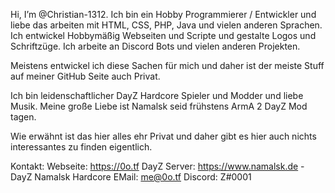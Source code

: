 
Hi, I’m @Christian-1312. Ich bin ein Hobby Programmierer / Entwickler und liebe das arbeiten mit HTML, CSS, PHP, Java und vielen anderen Sprachen. Ich entwickel Hobbymäßig Webseiten und Scripte und gestalte Logos und Schriftzüge. Ich arbeite an Discord Bots und vielen anderen Projekten.

Meistens entwickel ich diese Sachen für mich und daher ist der meiste Stuff auf meiner GitHub Seite auch Privat.

Ich bin leidenschaftlicher DayZ Hardcore Spieler und Modder und liebe Musik. Meine große Liebe ist Namalsk seid frühstens ArmA 2 DayZ Mod tagen.

Wie erwähnt ist das hier alles ehr Privat und daher gibt es hier auch nichts interessantes zu finden eigentlich.

Kontakt: Webseite: https://0o.tf DayZ Server: https://www.namalsk.de - DayZ Namalsk Hardcore EMail: me@0o.tf Discord: Z#0001


